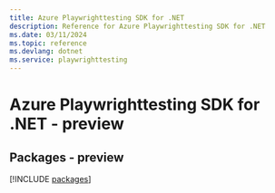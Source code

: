 ```yaml
---
title: Azure Playwrighttesting SDK for .NET
description: Reference for Azure Playwrighttesting SDK for .NET
ms.date: 03/11/2024
ms.topic: reference
ms.devlang: dotnet
ms.service: playwrighttesting
---
```

# Azure Playwrighttesting SDK for .NET - preview
## Packages - preview
[!INCLUDE [packages](playwrighttesting-index.md)]